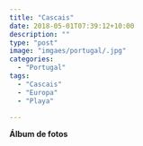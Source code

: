 ```yaml
---
title: "Cascais"
date: 2018-05-01T07:39:12+10:00
description: ""
type: "post"
image: "imgaes/portugal/.jpg"
categories: 
  - "Portugal"
tags:
  - "Cascais"
  - "Europa"
  - "Playa"

---
```


**Álbum de fotos**


